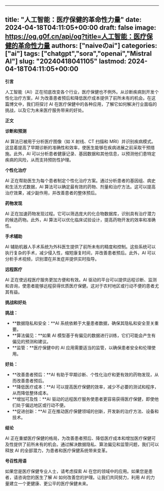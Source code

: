 
---
title: "人工智能：医疗保健的革命性力量"
date: 2024-04-18T04:11:05+00:00
draft: false
image: https://og.g0f.cn/api/og?title=人工智能：医疗保健的革命性力量
authors: ["naiveのai"]
categories: ["ai"]
tags: ["chatgpt","sora","openai","Mistral AI"]
slug: "20240418041105"
lastmod: 2024-04-18T04:11:05+00:00
---
**引言**

人工智能（AI）正在彻底改变各个行业，医疗保健也不例外。从诊断疾病到开发个性化治疗方案，AI 为改善患者预后和降低医疗成本提供了前所未有的机会。在这篇博文中，我们将探讨 AI 在医疗保健中的各种应用，了解它如何解决行业面临的挑战，以及它为未来医疗服务带来的好处。

**正文**

**诊断和预测**

AI 算法已被用于分析医疗图像（如 X 射线、CT 扫描和 MRI）并识别疾病模式。这显着提高了早期诊断的准确性和效率，使医生能够在疾病进展之前采取干预措施。此外，AI 可以分析患者健康记录、基因数据和其他信息，以预测他们患特定疾病的风险，从而支持预防性护理。

**个性化治疗**

AI 正在帮助医生为每个患者制定个性化治疗方案。通过分析患者的基因组、病史和生活方式数据，AI 算法可以确定最有效的药物、剂量和治疗方法。这可以提高治疗效果，减少副作用，并改善患者的整体预后。

**药物发现**

AI 正在加速药物发现过程。它可以筛选庞大的化合物数据库，识别具有治疗潜力的候选药物。此外，AI 算法可以优化临床试验设计，提高药物开发的效率和准确性。

**手术辅助**

AI 辅助机器人手术系统为外科医生提供了前所未有的精度和控制。这些系统可以执行复杂的手术，减少侵入性，缩短康复时间，并改善患者预后。此外，AI 可以分析手术视频，识别潜在并发症并提供实时指导。

**远程医疗**

AI 正在使远程医疗服务更加方便和有效。AI 驱动的平台可以提供远程诊断、监测和咨询，使患者能够远程获得优质医疗保健。这对于农村地区或行动不便的患者尤其有益。

**挑战和好处**

**挑战：**

* **数据隐私和安全：**AI 系统依赖于大量患者数据，确保其隐私和安全至关重要。
* **算法偏见：**如果 AI 模型基于有偏见的数据进行训练，它们可能会产生有偏见的预测和建议。
* **监管：**医疗保健中的 AI 应用需要适当的监管，以确保患者安全和伦理使用。

**好处：**

* **改善患者预后：**AI 有助于早期诊断、个性化治疗和更有效的药物发现，从而改善患者预后。
* **降低医疗成本：**AI 可以提高医疗保健的效率，减少不必要的测试和程序，从而降低整体成本。
* **增加可及性：**AI 驱动的远程医疗服务使患者更容易获得医疗保健，即使他们处于偏远地区或行动不便。
* **促进创新：**AI 正在推动医疗保健领域的创新，开发新的治疗方法、设备和技术。

**结论**

AI 正在重塑医疗保健的格局，为改善患者预后、降低医疗成本和增加医疗保健可及性提供了前所未有的机会。通过解决数据隐私、算法偏见和监管问题，我们可以释放 AI 的全部潜力，为患者和医疗保健系统带来变革。

**号召性用语**

如果您是医疗保健专业人士，请考虑探索 AI 在您的领域中的应用。如果您是患者，请咨询您的医生了解 AI 如何改善您的护理。让我们共同努力，利用 AI 的力量建立一个更健康、更公平的医疗保健未来。